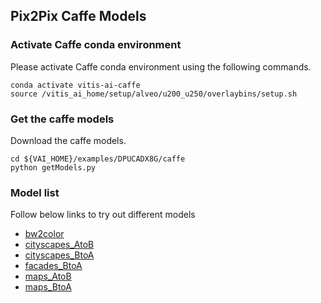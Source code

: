 ## Pix2Pix Caffe Models


### Activate Caffe conda environment

Please activate Caffe conda environment using the following commands.

```
conda activate vitis-ai-caffe
source /vitis_ai_home/setup/alveo/u200_u250/overlaybins/setup.sh
```


### Get the caffe models

Download the caffe models.

```
cd ${VAI_HOME}/examples/DPUCADX8G/caffe
python getModels.py
```

### Model list

Follow below links to try out different models

- [bw2color](bw2color)
- [cityscapes_AtoB](cityscapes_AtoB)
- [cityscapes_BtoA](cityscapes_BtoA)
- [facades_BtoA](facades_BtoA)
- [maps_AtoB](maps_AtoB)
- [maps_BtoA](maps_BtoA)
